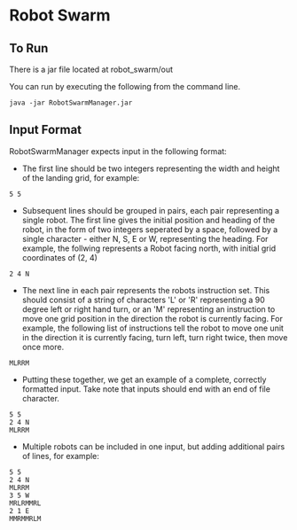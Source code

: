 # Robot Swarm

## To Run

There is a jar file located at robot_swarm/out

You can run by executing the following from the command line. 

``` 
java -jar RobotSwarmManager.jar 
```

## Input Format

RobotSwarmManager expects input in the following format: 

* The first line should be two integers representing the width and height of the landing grid, for example:

```
5 5
```

* Subsequent lines should be grouped in pairs, each pair representing a single robot. The first line gives the initial position and heading of the robot, in the form of two integers seperated by a space, followed by a single character - either N, S, E or W, representing the heading. 
For example, the follwing represents a Robot facing north, with initial grid coordinates of (2, 4)

```
2 4 N
```
* The next line in each pair represents the robots instruction set. This should consist of a string of characters 'L' or 'R' representing a 90 degree left or right hand turn, or an 'M' representing an instruction to move one grid position in the direction the robot is currently facing. For example, the following list of instructions tell the robot to move one unit in the direction it is currently facing, turn left, turn right twice, then move once more. 

```
MLRRM
```

* Putting these together, we get an example of a complete, correctly formatted input. Take note that inputs should end with an end of file character. 
```
5 5
2 4 N
MLRRM
```

* Multiple robots can be included in one input, but adding additional pairs of lines, for example:
```
5 5
2 4 N
MLRRM
3 5 W
MRLRMMRL
2 1 E
MMRMMRLM
```

